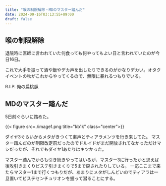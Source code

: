 ```yaml
---
title: "喉の制限解除・MDのマスター踏んだ"
date: 2024-09-16T03:13:55+09:00
draft: false
---
```


## 喉の制限解除
退院時に医師に言われていた何食っても何やってもよい日と言われていたのが今日16日。

これで大手を振って酒や飯やデカ声を出したりできるのがかなりデカい。オタクイベントの秋がこれからやってくるので、無限に暴れるつもりでいる。

R.I.P. 俺の扁桃腺

## MDのマスター踏んだ
5日前ぐらいに踏めた。

{{< figure src=./image1.png title="kb1k" class="center">}}

ダイヤ3ぐらいからメタがきつくて粛声とティアラメンツを行き来してた。
マスター踏んだのが制限改定前だったのでドルイドがまだ開放されてなかっただけマシだったが、それでもダイヤ1あたりはキツかった。

マスター踏んでからも引き続きやってはいるが、マスター3に行ったかと思えば後攻引きまくりビステ引きまくりで5まで戻されたりしている。
一応ここまで来たらマスター1まで行くつもりだが、あまりにメタがしんどいのでティアラは一旦置いてビステセンチュリオンを握って潜ることにする。
